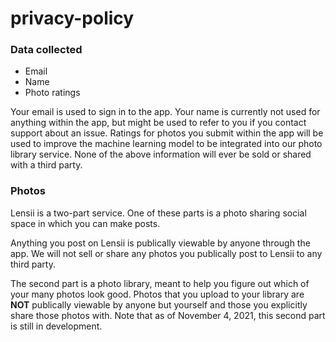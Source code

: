 # privacy-policy

### Data collected
- Email
- Name
- Photo ratings

Your email is used to sign in to the app.
Your name is currently not used for anything within the app, but might be used to refer to you if you contact support about an issue.
Ratings for photos you submit within the app will be used to improve the machine learning model to be integrated into our photo library service.
None of the above information will ever be sold or shared with a third party.

### Photos
Lensii is a two-part service.
One of these parts is a photo sharing social space in which you can make posts.

Anything you post on Lensii is publically viewable by anyone through the app.
We will not sell or share any photos you publically post to Lensii to any third party.

The second part is a photo library, meant to help you figure out which of your many photos look good.
Photos that you upload to your library are **NOT** publically viewable by anyone but yourself and those you explicitly share those photos with.
Note that as of November 4, 2021, this second part is still in development.
